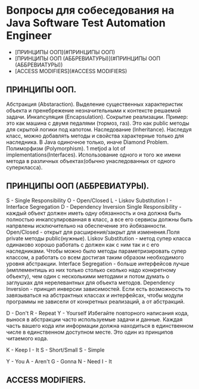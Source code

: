 # Вопросы для собеседования на Java Software Test Automation Engineer

+ [ПРИНЦИПЫ ООП](#ПРИНЦИПЫ ООП)
+ [ПРИНЦИПЫ ООП (АББРЕВИАТУРЫ)](#ПРИНЦИПЫ ООП (АББРЕВИАТУРЫ))
+ [ACCESS MODIFIERS](#ACCESS MODIFIERS)

## ПРИНЦИПЫ ООП.
Абстракция (Abstaraction). Выделение существенных характеристик объекта и пренебрежение незначительными к контексте решаемой задачи.
Инкапсуляция (Encapsulation). Сокрытие реализации. Пример: это как машина с двумя педалями (тормоз, газ). Это как public методы для скрытой логики под капотом.
Наследование (Inheritance). Наследуя класс, можно добавлять методы и свойства характерные только для наследника. В Java одиночное только, иначе Diamond Problem.
Полиморфизм (Polymorphism). 1 metjod a lot of implementations(Interfaces). Использование одного и того же имени метода в различных объектах(обычно унаследованных от одного суперкласса).

## ПРИНЦИПЫ ООП (АББРЕВИАТУРЫ).

S - Single Responsibility
O - Open/Closed
L - Liskov Substitution
I - Interface Segregation
D - Dependency Inversion
Single Responsibility - каждый объект должен иметь одну обязанность и она должна быть полностью инкапсулированная в класс, а все его сервисы должны быть напрвлены исключительно на обеспечение это йобязанности.
Open/Closed - открыт для расширения/закрыт для изменения.Поля private методы public(нужные).
Liskov Substitution - метод супер класса одинаково хорошо работать с должен как с ним так и с его наследниками. Чтобы можно было методы параметризировать супер классом, а работать со всем достигая таким образом необходимого уровня абстракции.
Interface Segregation - больше интерфейсов лучше (имплементишь из них только столько сколько надо конкретному объекту), чем один с несколькими методами и потом думать о заглушках для нерелевантных для объекта методов.
Dependency Inversion - принцип инверсии зависимостей. Если есть возможность то завязываться на абстрактных классах и интерфейсах, чтобы модули программы не зависели от конкретных реализаций, а от абстракций.

D - Don't
R - Repeat
Y - Yourself
Избегайте повторного написания кода, вынося в абстракции часто используемые задачи и данные. Каждая часть вашего кода или информации должна находиться в единственном числе в единственном доступном месте. Это один из принципов читаемого кода.

K - Keep
I - It
S - Short/Small
S - Simple

Y - You
A - Aren't
G - Gonna
N - Need
I - It

## ACCESS MODIFIERS.

[1]:1.jpeg
